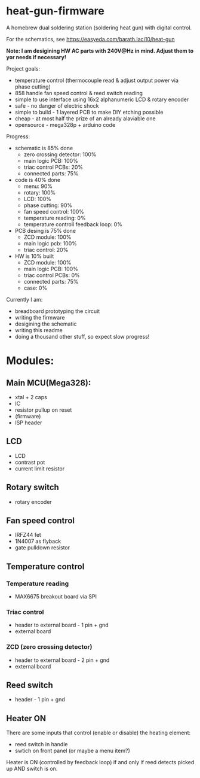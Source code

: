 # heat-gun-firmware
A homebrew dual soldering station (soldering heat gun) with digital control.

For the schematics, see https://easyeda.com/barath.laci10/heat-gun

**Note: I am desigining HW AC parts with 240V@Hz in mind. Adjust them to yor needs if necessary!**


Project goals:
 - temperature control (thermocouple read & adjust output power via phase cutting)
 - 858 handle fan speed control & reed switch reading
 - simple to use interface using 16x2 alphanumeric LCD & rotary encoder
 - safe - no danger of electric shock
 - simple to build - 1 layered PCB to make DIY etching possible
 - cheap - at most half the prize of an already alaviable one
 - opensource - mega328p + arduino code
 
 Progress:
  - schematic is 85% done
     - zero crossing detector: 100%
     - main logic PCB: 100%
     - triac control PCBs: 20%
     - connected parts: 75%
  - code is 40% done 
     - menu: 90%
     - rotary: 100%
     - LCD: 100%
     - phase cutting: 90%
     - fan speed control: 100%
     - temperature reading: 0%
     - temperature controll feedback loop: 0%
 - PCB desing is 75% done
     - ZCD module: 100%
     - main logic pcb: 100%
     - triac control: 20%
- HW is 10% built
     - ZCD module: 100%
     - main logic PCB: 100%
     - triac control PCBs: 0%
     - connected parts: 75%
     - case: 0%
     
Currently I am:
 - breadboard prototyping the circuit
 - writing the firmware
 - desigining the schematic
 - writing this readme
 - doing a thousand other stuff, so expect slow progress!
 
# Modules:

## Main MCU(Mega328):
- xtal + 2 caps
- IC
- resistor pullup on reset
- (firmware)
- ISP header

## LCD
- LCD
- contrast pot
- current limit resistor

## Rotary switch 
- rotary encoder

## Fan speed control
- IRFZ44 fet
- 1N4007 as flyback
- gate pulldown resistor

## Temperature control

### Temperature reading
- MAX6675 breakout board via SPI

### Triac control
- header to external board - 1 pin + gnd
- external board

### ZCD (zero crossing detector)
- header to external board - 2 pin + gnd
- external board

## Reed switch
- header - 1 pin + gnd

## Heater ON

There are some inputs that control (enable or disable) the heating element:
- reed switch in handle
- swtich on front panel (or maybe a menu item?)

Heater is ON (controlled by feedback loop) if and only if reed detects picked up AND switch is on.
